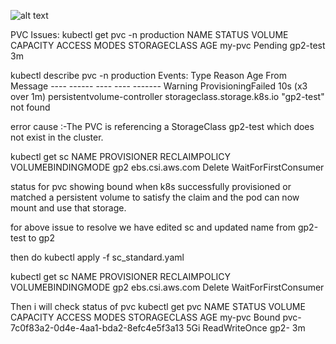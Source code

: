 ![alt text](image-1.png)

  PVC Issues:
  kubectl get pvc -n production
  NAME      STATUS    VOLUME   CAPACITY   ACCESS MODES   STORAGECLASS   AGE
  my-pvc    Pending                                     gp2-test        3m


  kubectl describe pvc -n production
  Events:
    Type     Reason              Age                 From                         Message
    ----     ------              ----                ----                         -------
    Warning  ProvisioningFailed  10s (x3 over 1m)    persistentvolume-controller  storageclass.storage.k8s.io "gp2-test" not found

  error cause :-The PVC is referencing a StorageClass gp2-test which does not exist in the cluster.

  kubectl get sc
  NAME            PROVISIONER                   RECLAIMPOLICY               VOLUMEBINDINGMODE
  gp2             ebs.csi.aws.com                Delete                      WaitForFirstConsumer




  status for pvc showing bound when k8s successfully provisioned or matched a persistent volume to satisfy the claim and the pod can now mount and use that storage.

  for above issue to resolve we have edited sc and updated name from gp2-test to gp2

  then do kubectl apply -f sc_standard.yaml

  kubectl get sc
  NAME            PROVISIONER                   RECLAIMPOLICY               VOLUMEBINDINGMODE
  gp2             ebs.csi.aws.com                Delete                      WaitForFirstConsumer


  Then i will check status of pvc
  kubectl get pvc
  NAME      STATUS   VOLUME                                     CAPACITY   ACCESS MODES   STORAGECLASS   AGE
  my-pvc    Bound    pvc-7c0f83a2-0d4e-4aa1-bda2-8efc4e5f3a13    5Gi        ReadWriteOnce  gp2-       3m






